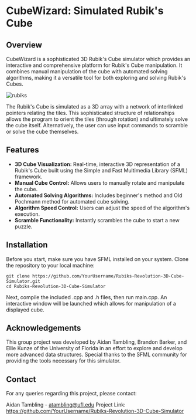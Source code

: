 # CubeWizard: Simulated Rubik's Cube

## Overview

CubeWizard is a sophisticated 3D Rubik's Cube simulator which provides an interactive and comprehensive platform for Rubik's Cube manipulation. It combines manual manipulation of the cube with automated solving algorithms, making it a versatile tool for both exploring and solving Rubik's Cubes.

![rubiks](https://github.com/aidantambling/Rubik-s-Cube-Simulator/assets/101668617/1e948aa4-0693-4c68-bc49-dcb0950822a7)

The Rubik's Cube is simulated as a 3D array with a network of interlinked pointers relating the tiles. This sophisticated structure of relationships allows the program to orient the tiles (through rotation) and ultimately solve the cube itself. Alternatively, the user can use input commands to scramble or solve the cube themselves.

## Features
- **3D Cube Visualization:** Real-time, interactive 3D representation of a Rubik's Cube built using the Simple and Fast Multimedia Library (SFML) framework.
- **Manual Cube Control:** Allows users to manually rotate and manipulate the cube.
- **Automated Solving Algorithms:** Includes beginner's method and Old Pochmann method for automated cube solving.
- **Algorithm Speed Control:** Users can adjust the speed of the algorithm's execution.
- **Scramble Functionality:** Instantly scrambles the cube to start a new puzzle.

## Installation
Before you start, make sure you have SFML installed on your system. Clone the repository to your local machine:

```console
git clone https://github.com/YourUsername/Rubiks-Revolution-3D-Cube-Simulator.git
cd Rubiks-Revolution-3D-Cube-Simulator
```

Next, compile the included .cpp and .h files, then run main.cpp. An interactive window will be launched which allows for manipulation of a displayed cube.

## Acknowledgements
This group project was developed by Aidan Tambling, Brandon Barker, and Ellie Kunze of the University of Florida in an effort to explore and develop more advanced data structures.
Special thanks to the SFML community for providing the tools necessary for this simulator.

## Contact
For any queries regarding this project, please contact:

Aidan Tambling - atambling@ufl.edu
Project Link: https://github.com/YourUsername/Rubiks-Revolution-3D-Cube-Simulator
